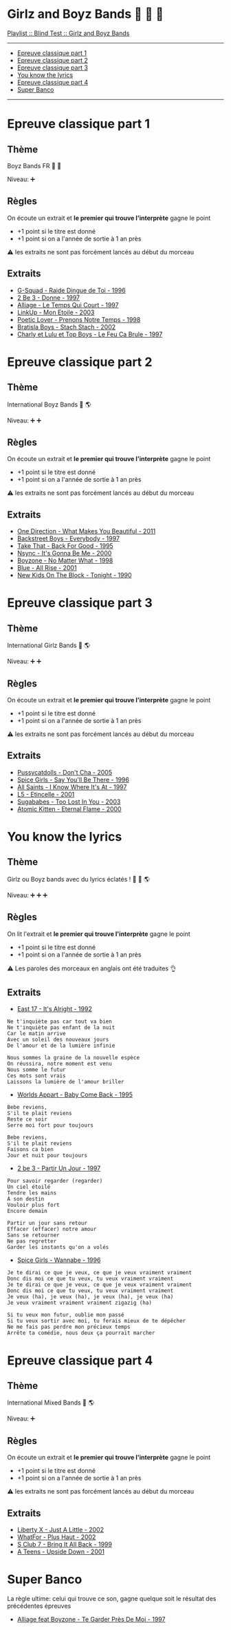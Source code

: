 
# Girlz and Boyz Bands :two_men_holding_hands: :two_women_holding_hands: :couple:

[Playlist :: Blind Test :: Girlz and Boyz Bands](https://www.deezer.com/us/playlist/9887266302)

---
* [Epreuve classique part 1](#epreuve-classique-part-1)
* [Epreuve classique part 2](#epreuve-classique-part-2)
* [Epreuve classique part 3](#epreuve-classique-part-3)
* [You know the lyrics](#you-know-the-lyrics)
* [Epreuve classique part 4](#epreuve-classique-part-4)
* [Super Banco](#super-banco)

---

# Epreuve classique part 1

## Thème

Boyz Bands FR :two_men_holding_hands: :rooster:

Niveau: :heavy_plus_sign:

## Règles

On écoute un extrait et **le premier qui trouve l'interprète** gagne le point

* +1 point si le titre est donné
* +1 point si on a l'année de sortie à 1 an près

:warning: les extraits ne sont pas forcément lancés au début du morceau

## Extraits

* [G-Squad - Raide Dingue de Toi - 1996](hhttps://www.youtube.com/watch?v=wtwublQJceQ)
* [2 Be 3 - Donne - 1997](https://www.youtube.com/watch?v=TQ_u7uh1NgA)
* [Alliage - Le Temps Qui Court - 1997](https://www.youtube.com/watch?v=Y1NMZ749uJ0)
* [LinkUp - Mon Etoile - 2003](https://www.youtube.com/watch?v=kA6C3XZrJ1w)
* [Poetic Lover - Prenons Notre Temps - 1998](https://www.youtube.com/watch?v=tNLnDXcSS6Y)
* [Bratisla Boys - Stach Stach - 2002](https://www.youtube.com/watch?v=0mv7ljo9x0g)
* [Charly et Lulu et Top Boys - Le Feu Ca Brule - 1997](https://www.youtube.com/watch?v=GTU38cbXCGQ)

# Epreuve classique part 2

## Thème

International Boyz Bands :two_men_holding_hands: :earth_americas:

Niveau: :heavy_plus_sign: :heavy_plus_sign:

## Règles

On écoute un extrait et **le premier qui trouve l'interprète** gagne le point

* +1 point si le titre est donné
* +1 point si on a l'année de sortie à 1 an près

:warning: les extraits ne sont pas forcément lancés au début du morceau

## Extraits

* [One Direction - What Makes You Beautiful - 2011](https://www.youtube.com/watch?v=QJO3ROT-A4E)
* [Backstreet Boys - Everybody - 1997](https://youtu.be/6M6samPEMpM?t=117)
* [Take That - Back For Good - 1995](https://www.youtube.com/watch?v=N2ICtCO8TCw)
* [Nsync - It's Gonna Be Me - 2000](https://youtu.be/GQMlWwIXg3M?t=20)
* [Boyzone - No Matter What - 1998](https://www.youtube.com/watch?v=7eul_Vt6SZY)
* [Blue - All Rise - 2001](https://www.youtube.com/watch?v=RkWQDDv_qdg)
* [New Kids On The Block - Tonight - 1990](https://youtu.be/JTo3N73hpPg?t=21)

# Epreuve classique part 3

## Thème

International Girlz Bands :two_women_holding_hands: :earth_americas:

Niveau: :heavy_plus_sign: :heavy_plus_sign:

## Règles

On écoute un extrait et **le premier qui trouve l'interprète** gagne le point

* +1 point si le titre est donné
* +1 point si on a l'année de sortie à 1 an près

:warning: les extraits ne sont pas forcément lancés au début du morceau

## Extraits

* [Pussycatdolls - Don't Cha - 2005](https://www.youtube.com/watch?v=YNSxNsr4wmA)
* [Spice Girls - Say You'll Be There - 1996](https://www.youtube.com/watch?v=l03RKO8L-nE)
* [All Saints - I Know Where It's At - 1997](https://www.youtube.com/watch?v=G4QzM9KqCQU)
* [L5 - Etincelle - 2001](https://www.youtube.com/watch?v=BCkXUDQA7lU)
* [Sugababes - Too Lost In You - 2003](https://www.youtube.com/watch?v=wo07t6XjNO4)
* [Atomic Kitten - Eternal Flame - 2000](https://www.youtube.com/watch?v=aztY_fpjJeQ)


# You know the lyrics

## Thème

Girlz ou Boyz bands avec du lyrics éclatés ! :two_men_holding_hands: :two_women_holding_hands:
:earth_americas:

Niveau: :heavy_plus_sign: :heavy_plus_sign: :heavy_plus_sign:


## Règles

On lit l'extrait et **le premier qui trouve l'interprète** gagne le point

* +1 point si le titre est donné
* +1 point si on a l'année de sortie à 1 an près

:warning: Les paroles des morceaux en anglais ont été traduites :ok_hand:

## Extraits

* [East 17 - It's Alright - 1992](https://www.youtube.com/watch?v=tP_WRk-xV7I)

```
Ne t'inquiète pas car tout va bien
Ne t'inquiète pas enfant de la nuit
Car le matin arrive
Avec un soleil des nouveaux jours
De l'amour et de la lumière infinie

Nous sommes la graine de la nouvelle espèce
On réussira, notre moment est venu
Nous somme le futur
Ces mots sont vrais
Laissons la lumière de l'amour briller
```

* [Worlds Appart - Baby Come Back - 1995](https://youtu.be/-3LP4VBRPHA?t=32)

```
Bebe reviens,
S'il te plait reviens
Reste ce soir
Serre moi fort pour toujours

Bebe reviens,
S'il te plait reviens
Faisons ca bien
Jour et nuit pour toujours
```

* [2 be 3 - Partir Un Jour - 1997](https://www.youtube.com/watch?v=Oh0Dqp8AzL0)

```
Pour savoir regarder (regarder)
Un ciel étoilé
Tendre les mains
À son destin
Vouloir plus fort
Encore demain

Partir un jour sans retour
Effacer (effacer) notre amour
Sans se retourner
Ne pas regretter
Garder les instants qu'on a volés
```

* [Spice Girls - Wannabe - 1996](https://www.youtube.com/watch?v=gJLIiF15wjQ)

```
Je te dirai ce que je veux, ce que je veux vraiment vraiment
Donc dis moi ce que tu veux, tu veux vraiment vraiment
Je te dirai ce que je veux, ce que je veux vraiment vraiment
Donc dis moi ce que tu veux, tu veux vraiment vraiment
Je veux (ha), je veux (ha), je veux (ha), je veux (ha)
Je veux vraiment vraiment vraiment zigazig (ha)

Si tu veux mon futur, oublie mon passé
Si tu veux sortir avec moi, tu ferais mieux de te dépêcher
Ne me fais pas perdre mon précieux temps
Arrête ta comédie, nous deux ça pourrait marcher
```

# Epreuve classique part 4

## Thème

International Mixed Bands :couple: :earth_americas:

Niveau: :heavy_plus_sign:

## Règles

On écoute un extrait et **le premier qui trouve l'interprète** gagne le point

* +1 point si le titre est donné
* +1 point si on a l'année de sortie à 1 an près

:warning: les extraits ne sont pas forcément lancés au début du morceau

## Extraits

* [Liberty X - Just A Little - 2002](https://www.youtube.com/watch?v=58O8SVBxLDQ)
* [WhatFor - Plus Haut - 2002](https://youtu.be/yyYEVjR4K0I?t=18)
* [S Club 7 - Bring It All Back - 1999](https://www.youtube.com/watch?v=GLQ0biK-ZgA)
* [A Teens - Upside Down - 2001](https://www.youtube.com/watch?v=ggiUMDccO0Y)

# Super Banco

La règle ultime: celui qui trouve ce son, gagne quelque soit le résultat des
précédentes épreuves

* [Alliage feat Boyzone - Te Garder Près De Moi - 1997](https://www.youtube.com/watch?v=zR2HBZXPCk8)
